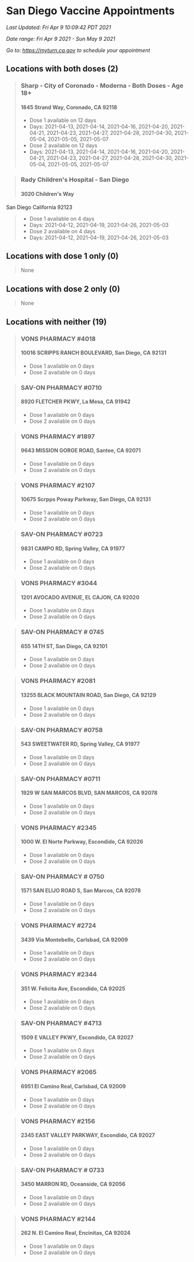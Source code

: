 # San Diego Vaccine Appointments
*Last Updated: Fri Apr 9 10:09:42 PDT 2021*

*Date range: Fri Apr 9 2021 - Sun May 9 2021*

*Go to: <https://myturn.ca.gov> to schedule your appointment*


## Locations with both doses (2)

>### Sharp - City of Coronado - Moderna - Both Doses - Age 18+
>#### 1845 Strand Way, Coronado, CA 92118
>- Dose 1 available on 12 days
>  - Days: 2021-04-13, 2021-04-14, 2021-04-16, 2021-04-20, 2021-04-21, 2021-04-23, 2021-04-27, 2021-04-28, 2021-04-30, 2021-05-04, 2021-05-05, 2021-05-07
>- Dose 2 available on 12 days
>  - Days: 2021-04-13, 2021-04-14, 2021-04-16, 2021-04-20, 2021-04-21, 2021-04-23, 2021-04-27, 2021-04-28, 2021-04-30, 2021-05-04, 2021-05-05, 2021-05-07

>### Rady Children's Hospital - San Diego
>#### 3020 Children's Way
San Diego California 92123
>- Dose 1 available on 4 days
>  - Days: 2021-04-12, 2021-04-19, 2021-04-26, 2021-05-03
>- Dose 2 available on 4 days
>  - Days: 2021-04-12, 2021-04-19, 2021-04-26, 2021-05-03

## Locations with dose 1 only (0)

>None

## Locations with dose 2 only (0)

>None

## Locations with neither (19)

>### VONS PHARMACY #4018
>#### 10016 SCRIPPS RANCH BOULEVARD, San Diego, CA 92131
>- Dose 1 available on 0 days
>- Dose 2 available on 0 days

>### SAV-ON PHARMACY #0710
>#### 8920 FLETCHER PKWY, La Mesa, CA 91942
>- Dose 1 available on 0 days
>- Dose 2 available on 0 days

>### VONS PHARMACY #1897
>#### 9643 MISSION GORGE ROAD, Santee, CA 92071
>- Dose 1 available on 0 days
>- Dose 2 available on 0 days

>### VONS PHARMACY #2107
>#### 10675 Scrpps Poway Parkway, San Diego, CA 92131
>- Dose 1 available on 0 days
>- Dose 2 available on 0 days

>### SAV-ON PHARMACY #0723
>#### 9831 CAMPO RD, Spring Valley, CA 91977
>- Dose 1 available on 0 days
>- Dose 2 available on 0 days

>### VONS PHARMACY #3044
>#### 1201 AVOCADO AVENUE, EL CAJON, CA 92020
>- Dose 1 available on 0 days
>- Dose 2 available on 0 days

>### SAV-ON PHARMACY # 0745
>#### 655 14TH ST, San Diego, CA 92101
>- Dose 1 available on 0 days
>- Dose 2 available on 0 days

>### VONS PHARMACY #2081
>#### 13255 BLACK MOUNTAIN ROAD, San Diego, CA 92129
>- Dose 1 available on 0 days
>- Dose 2 available on 0 days

>### SAV-ON PHARMACY #0758
>#### 543 SWEETWATER RD, Spring Valley, CA 91977
>- Dose 1 available on 0 days
>- Dose 2 available on 0 days

>### SAV-ON PHARMACY #0711
>#### 1929 W SAN MARCOS BLVD, SAN MARCOS, CA 92078
>- Dose 1 available on 0 days
>- Dose 2 available on 0 days

>### VONS PHARMACY #2345
>#### 1000 W. El Norte Parkway, Escondido, CA 92026
>- Dose 1 available on 0 days
>- Dose 2 available on 0 days

>### SAV-ON PHARMACY # 0750
>#### 1571 SAN ELIJO ROAD S, San Marcos, CA 92078
>- Dose 1 available on 0 days
>- Dose 2 available on 0 days

>### VONS PHARMACY #2724
>#### 3439 Via Montebello, Carlsbad, CA 92009
>- Dose 1 available on 0 days
>- Dose 2 available on 0 days

>### VONS PHARMACY #2344
>#### 351 W. Felicita Ave, Escondido, CA 92025
>- Dose 1 available on 0 days
>- Dose 2 available on 0 days

>### SAV-ON PHARMACY #4713
>#### 1509 E VALLEY PKWY, Escondido, CA 92027
>- Dose 1 available on 0 days
>- Dose 2 available on 0 days

>### VONS PHARMACY #2065
>#### 6951 El Camino Real, Carlsbad, CA 92009
>- Dose 1 available on 0 days
>- Dose 2 available on 0 days

>### VONS PHARMACY #2156
>#### 2345 EAST VALLEY PARKWAY, Escondido, CA 92027
>- Dose 1 available on 0 days
>- Dose 2 available on 0 days

>### SAV-ON PHARMACY # 0733
>#### 3450 MARRON RD, Oceanside, CA 92056
>- Dose 1 available on 0 days
>- Dose 2 available on 0 days

>### VONS PHARMACY #2144
>#### 262 N. El Camino Real, Encinitas, CA 92024
>- Dose 1 available on 0 days
>- Dose 2 available on 0 days

